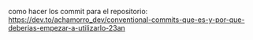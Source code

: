 como hacer los commit para el repositorio: https://dev.to/achamorro_dev/conventional-commits-que-es-y-por-que-deberias-empezar-a-utilizarlo-23an
